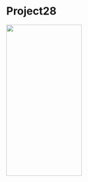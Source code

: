 # Project28

<img src="https://user-images.githubusercontent.com/26844387/164729222-3b36b5ad-66b3-463b-90b9-4232e403a22a.png" width="200" height="400" /> 
